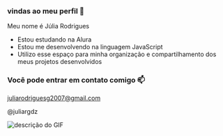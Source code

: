 ### vindas ao meu perfil 💙

Meu nome é Júlia Rodrigues

- Estou estudando na Alura
- Estou me desenvolvendo na linguagem JavaScript
- Utilizo esse espaço para minha organização e compartilhamento dos meus projetos desenvolvidos

### Você pode entrar em contato comigo 📫

juliarodriguesg2007@gmail.com

@juliargdz

![descrição do GIF](https://media.tenor.com/2hx8E0hvkFoAAAAM/chris-evans-kisses.gif)
